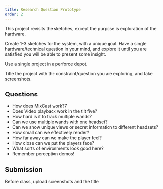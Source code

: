 ```yaml
---
title: Research Question Prototype
order: 2
---
```


This project revisits the sketches, except the purpose is exploration of the hardware.

Create 1-3 sketches for the system, with a unique goal. Have a single hardware/technical question in your mind, and explore it until you are satisfied you will be able to present some insight.

Use a single project in a perforce depot.

Title the project with the constraint/question you are exploring, and take screenshots.

## Questions
-	How does MixCast work?7
-	Does Video playback work in the tilt five?
-	How hard is it to track multiple wands?
-	Can we use multiple wands with one headset?
-	Can we show unique views or secret information to different headsets?
-	How small can we effectively render?
-	How far away can we make the player feel?
-	How close can we put the players face?
-	What sorts of environments look good here?
-	Remember perception demos!

## Submission
Before class, upload screenshots and the title 